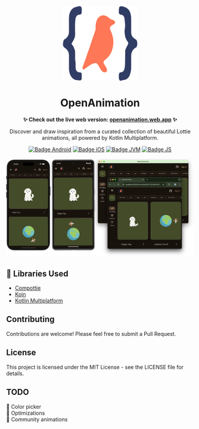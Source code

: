 <div align="center">
  <img src="readme_images/app-icon.png" alt="OpenAnimation Logo" width="200" height="200" />

  <br>

  <h1>OpenAnimation</h1>

  <p>
    <strong>✨ Check out the live web version: <a href="https://openanimation.web.app">openanimation.web.app</a> ✨</strong>
  </p>

  <p>
    Discover and draw inspiration from a curated collection of beautiful Lottie animations, all powered by Kotlin Multiplatform.
  </p>

  <div>
    <div>
      <a href="composeApp/src/androidMain"><img src="https://img.shields.io/badge/Platform-Android-brightgreen.svg?logo=android" alt="Badge Android" /></a>
      <a href="composeApp/src/iosMain"><img src="https://img.shields.io/badge/Platform-iOS%20%2F%20macOS-lightgrey.svg?logo=apple" alt="Badge iOS" /></a>
      <a href="composeApp/src/src/desktopMain"><img src="https://img.shields.io/badge/Platform-JVM-8A2BE2.svg?logo=openjdk" alt="Badge JVM" /></a>
      <a href="composeApp/src/jsMain"><img src="https://img.shields.io/badge/Platform-WASM%20%2F%20JS-yellow.svg?logo=javascript" alt="Badge JS" /></a>
    </div>
  </div>
    <br/>
<img src="readme_images/multiplatform_open-animation.png" alt="OpenAnimation Multiplatform"/>
  <br>
</div>


## 🙏 Libraries Used 
- [Compottie](https://github.com/alexzhirkevich/compottie)
- [Koin](https://github.com/InsertKoinIO/koin)
- [Kotlin Multiplatform](https://kotlinlang.org/docs/multiplatform.html)


## Contributing

Contributions are welcome! Please feel free to submit a Pull Request.

## License

This project is licensed under the MIT License - see the LICENSE file for details.

## TODO

🚧 Color picker<br>
🚧 Optimizations<br>
🚧 Community animations<br>
